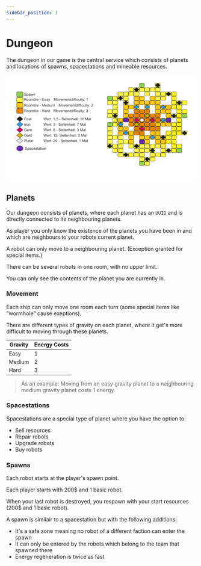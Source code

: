 ```yaml
---
sidebar_position: 1
---
```


# Dungeon

The dungeon in our game is the central service which consists of planets and locations of spawns, spacestations and mineable resources.

![Dungeon Example](/img/rules/dungeon_alpha_0.1.png)

## Planets

Our dungeon consists of planets, where each planet has an `UUID` and is directly connected to its neighbouring planets.

As player you only know the existence of the planets you have been in and which are neighbours to your robots current planet.

A robot can only move to a neighbouring planet. (Exception granted for special items.)

There can be several robots in one room, with no upper limit.

You can only see the contents of the planet you are currently in.

### Movement

Each ship can only move one room each turn (some special items like "wormhole" cause exeptions).

There are different types of gravity on each planet, where it get's more difficult to moving through these planets.

| Gravity | Energy Costs |
| ------- | ------------ |
| Easy    | 1            |
| Medium  | 2            |
| Hard    | 3            |

> As an example: Moving from an easy gravity planet to a neighbouring medium gravity planet costs 1 energy.

### Spacestations

Spacestations are a special type of planet where you have the option to:

- Sell resources
- Repair robots
- Upgrade robots
- Buy robots

### Spawns

Each robot starts at the player's spawn point.

Each player starts with 200$ and 1 basic robot.

When your last robot is destroyed, you respawn with your start resources (200$ and 1 basic robot).

A spawn is similair to a spacestation but with the following additions:

- It's a safe zone meaning no robot of a different faction can enter the spawn
- It can only be entered by the robots which belong to the team that spawned there
- Energy regeneration is twice as fast
